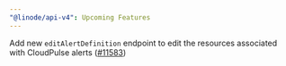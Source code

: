 ```yaml
---
"@linode/api-v4": Upcoming Features
---
```


Add new `editAlertDefinition` endpoint to edit the resources associated with CloudPulse alerts ([#11583](https://github.com/linode/manager/pull/11583))
